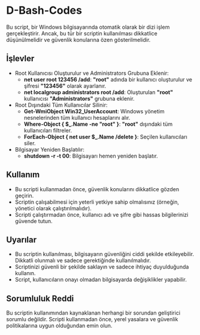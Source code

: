 # D-Bash-Codes

Bu script, bir Windows bilgisayarında otomatik olarak bir dizi işlem gerçekleştirir. Ancak, bu tür bir scriptin kullanılması dikkatlice düşünülmelidir ve güvenlik konularına özen gösterilmelidir.

## İşlevler

- Root Kullanıcısı Oluşturulur ve Administrators Grubuna Eklenir:
  - **net user root 123456 /add**: **"root"** adında bir kullanıcı oluşturulur ve şifresi **"123456"** olarak ayarlanır.
  - **net localgroup administrators root /add**: Oluşturulan **"root"** kullanıcısı **"Administrators"** grubuna eklenir.
- Root Dışındaki Tüm Kullanıcılar Silinir:
  - **Get-WmiObject Win32_UserAccount**: Windows yönetim nesnelerinden tüm kullanıcı hesaplarını alır.
  - **Where-Object { $_.Name -ne "root" }**: **"root"** dışındaki tüm kullanıcıları filtreler.
  - **ForEach-Object { net user $_.Name /delete }**: Seçilen kullanıcıları siler.
- Bilgisayar Yeniden Başlatılır:
  - **shutdown -r -t 00**: Bilgisayarı hemen yeniden başlatır.

## Kullanım

- Bu scripti kullanmadan önce, güvenlik konularını dikkatlice gözden geçirin.
- Scriptin çalışabilmesi için yeterli yetkiye sahip olmalısınız (örneğin, yönetici olarak çalıştırılmalıdır).
- Scripti çalıştırmadan önce, kullanıcı adı ve şifre gibi hassas bilgilerinizi güvende tutun.

## Uyarılar

- Bu scriptin kullanılması, bilgisayarın güvenliğini ciddi şekilde etkileyebilir. Dikkatli olunmalı ve sadece gerektiğinde kullanılmalıdır.
- Scriptinizi güvenli bir şekilde saklayın ve sadece ihtiyaç duyulduğunda kullanın.
- Script, kullanıcıların onayı olmadan bilgisayarda değişiklikler yapabilir.

## Sorumluluk Reddi

Bu scriptin kullanımından kaynaklanan herhangi bir sorundan geliştirici sorumlu değildir. Scripti kullanmadan önce, yerel yasalara ve güvenlik politikalarına uygun olduğundan emin olun.
